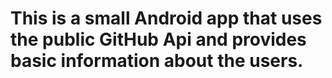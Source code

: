 # This is a small Android app that uses the public GitHub Api and provides basic information about the users.
